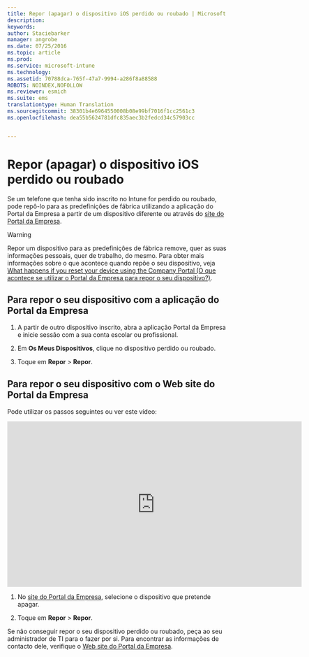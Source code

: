 ```yaml
---
title: Repor (apagar) o dispositivo iOS perdido ou roubado | Microsoft Intune
description: 
keywords: 
author: Staciebarker
manager: angrobe
ms.date: 07/25/2016
ms.topic: article
ms.prod: 
ms.service: microsoft-intune
ms.technology: 
ms.assetid: 70788dca-765f-47a7-9994-a286f8a88588
ROBOTS: NOINDEX,NOFOLLOW
ms.reviewer: esmich
ms.suite: ems
translationtype: Human Translation
ms.sourcegitcommit: 38301b4e6964550008b08e99bf7016f1cc2561c3
ms.openlocfilehash: dea55b5624781dfc835aec3b2fedcd34c57903cc


---
```



# Repor (apagar) o dispositivo iOS perdido ou roubado

Se um telefone que tenha sido inscrito no Intune for perdido ou roubado, pode repô-lo para as predefinições de fábrica utilizando a aplicação do Portal da Empresa a partir de um dispositivo diferente ou através do [site do Portal da Empresa](http://portal.manage.microsoft.com).

> [!WARNING]
> Repor um dispositivo para as predefinições de fábrica remove, quer as suas informações pessoais, quer de trabalho, do mesmo. Para obter mais informações sobre o que acontece quando repõe o seu dispositivo, veja [What happens if you reset your device using the Company Portal (O que acontece se utilizar o Portal da Empresa para repor o seu dispositivo?)](what-happens-if-you-reset-your-device-using-the-company-portal-ios.md).

## Para repor o seu dispositivo com a aplicação do Portal da Empresa

1.  A partir de outro dispositivo inscrito, abra a aplicação Portal da Empresa e inicie sessão com a sua conta escolar ou profissional.

2.  Em **Os Meus Dispositivos**, clique no dispositivo perdido ou roubado.

3.  Toque em **Repor** &gt; **Repor**.

## Para repor o seu dispositivo com o Web site do Portal da Empresa

Pode utilizar os passos seguintes ou ver este vídeo:

<iframe width="675" height="379" src="https://www.youtube.com/embed/3rrXe8XmtgU" frameborder="0" allowfullscreen></iframe>

1.  No [site do Portal da Empresa](http://portal.manage.microsoft.com), selecione o dispositivo que pretende apagar.

2.  Toque em **Repor** &gt; **Repor**.

Se não conseguir repor o seu dispositivo perdido ou roubado, peça ao seu administrador de TI para o fazer por si. Para encontrar as informações de contacto dele, verifique o [Web site do Portal da Empresa](http://portal.manage.microsoft.com).





<!--HONumber=Aug16_HO5-->


